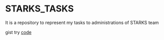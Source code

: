 # STARKS_TASKS
It is a repository to represent my tasks to administrations of STARKS team

gist try [code](https://gist.github.com/Abdullah-Omar2/c2839e99315fa467ba3855394c7cd867)
